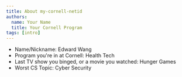 ```yaml
---
title: About my-cornell-netid
authors:
  name: Your Name
  title: Your Cornell Program
tags: [intro]
---
```


- Name/Nickname: Edward Wang
- Program you're in at Cornell: Health Tech
- Last TV show you binged, or a movie you watched: Hunger Games
- Worst CS Topic: Cyber Security
